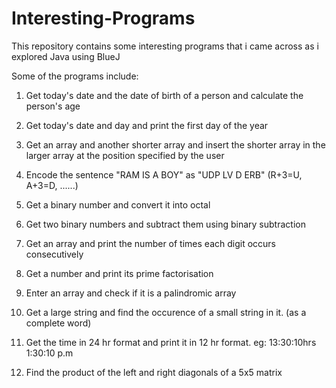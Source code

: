 # Interesting-Programs
This repository contains some interesting programs that i came across as i explored Java using BlueJ

Some of the programs include: 

1. Get today's date and the date of birth of a person and calculate the person's age

2. Get today's date and day and print the first day of the year

3. Get an array and another shorter array and insert the shorter array in the larger array at the position specified by the user

4. Encode the sentence "RAM IS A BOY" as "UDP LV D ERB" (R+3=U, A+3=D, ......)

5. Get a binary number and convert it into octal

6. Get two binary numbers and subtract them using binary subtraction

7. Get an array and print the number of times each digit occurs consecutively

8. Get a number and print its prime factorisation

9. Enter an array and check if it is a palindromic array

10. Get a large string and find the occurence of a small string in it. (as a complete word)

11. Get the time in 24 hr format and print it in 12 hr format. eg: 13:30:10hrs  1:30:10 p.m

12. Find the product of the left and right diagonals of a 5x5 matrix
